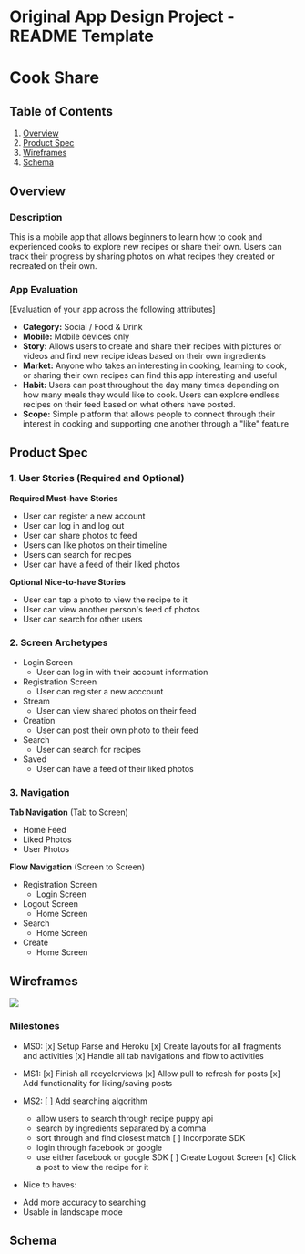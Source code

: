Original App Design Project - README Template
===

# Cook Share

## Table of Contents
1. [Overview](#Overview)
1. [Product Spec](#Product-Spec)
1. [Wireframes](#Wireframes)
2. [Schema](#Schema)

## Overview
### Description
This is a mobile app that allows beginners to learn how to cook and experienced cooks to explore new recipes or share their own. Users can track their progress by sharing photos on what recipes they created or recreated on their own.

### App Evaluation
[Evaluation of your app across the following attributes]
- **Category:**
Social / Food & Drink
- **Mobile:**
Mobile devices only
- **Story:**
Allows users to create and share their recipes with pictures or videos and find new recipe ideas based on their own ingredients
- **Market:**
Anyone who takes an interesting in cooking, learning to cook, or sharing their own recipes can find this app interesting and useful
- **Habit:**
Users can post throughout the day many times depending on how many meals they would like to cook. Users can explore endless recipes on their feed based on what others have posted.
- **Scope:**
Simple platform that allows people to connect through their interest in cooking and supporting one another through a "like" feature

## Product Spec

### 1. User Stories (Required and Optional)

**Required Must-have Stories**

* User can register a new account
* User can log in and log out
* User can share photos to feed
* Users can like photos on their timeline
* Users can search for recipes
* User can have a feed of their liked photos

**Optional Nice-to-have Stories**

* User can tap a photo to view the recipe to it
* User can view another person's feed of photos
* User can search for other users

### 2. Screen Archetypes

* Login Screen
   * User can log in with their account information
* Registration Screen
   * User can register a new acccount
* Stream
    * User can view shared photos on their feed
* Creation
    * User can post their own photo to their feed
* Search
    * User can search for recipes
* Saved
    * User can have a feed of their liked photos

### 3. Navigation

**Tab Navigation** (Tab to Screen)

* Home Feed
* Liked Photos
* User Photos

**Flow Navigation** (Screen to Screen)

* Registration Screen
    * Login Screen
* Logout Screen
   * Home Screen
* Search
   * Home Screen
* Create
    * Home Screen

## Wireframes

![](https://i.imgur.com/QJJAlt8.jpg)

### Milestones
 *  MS0:
 [x] Setup Parse and Heroku
 [x] Create layouts for all fragments and activities
 [x] Handle all tab navigations and flow to activities

*  MS1:
 [x] Finish all recyclerviews
 [x] Allow pull to refresh for posts
 [x] Add functionality for liking/saving posts

*  MS2:
 [ ] Add searching algorithm
    - allow users to search through recipe puppy api
    - search by ingredients separated by a comma
    - sort through and find closest match
[ ] Incorporate SDK
    - login through facebook or google
    - use either facebook or google SDK
 [ ] Create Logout Screen
 [x] Click a post to view the recipe for it

* Nice to haves:
 - Add more accuracy to searching
 - Usable in landscape mode
## Schema
